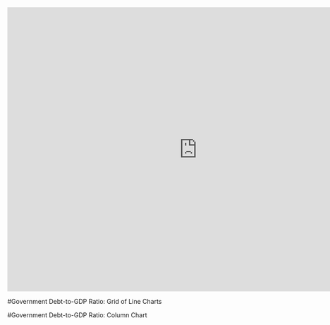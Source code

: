 <iframe src="https://data.oecd.org/chart/6sw2" width="860" height="645" style="border: 0" mozallowfullscreen="true" webkitallowfullscreen="true" allowfullscreen="true"><a href="https://data.oecd.org/chart/6sw2" target="_blank">OECD Chart: General government debt, Total, % of GDP, Annual, 2018</a></iframe>

#Government Debt-to-GDP Ratio: Grid of Line Charts
<div class="flourish-embed flourish-chart" data-src="visualisation/7238908"><script src="https://public.flourish.studio/resources/embed.js"></script></div>

#Government Debt-to-GDP Ratio: Column Chart
<div class="flourish-embed flourish-chart" data-src="visualisation/7238145"><script src="https://public.flourish.studio/resources/embed.js"></script></div>
